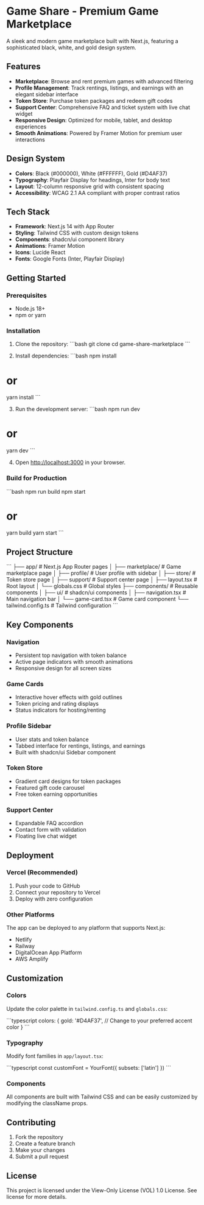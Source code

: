 # Game Share - Premium Game Marketplace

A sleek and modern game marketplace built with Next.js, featuring a sophisticated black, white, and gold design system.

## Features

- **Marketplace**: Browse and rent premium games with advanced filtering
- **Profile Management**: Track rentings, listings, and earnings with an elegant sidebar interface
- **Token Store**: Purchase token packages and redeem gift codes
- **Support Center**: Comprehensive FAQ and ticket system with live chat widget
- **Responsive Design**: Optimized for mobile, tablet, and desktop experiences
- **Smooth Animations**: Powered by Framer Motion for premium user interactions

## Design System

- **Colors**: Black (#000000), White (#FFFFFF), Gold (#D4AF37)
- **Typography**: Playfair Display for headings, Inter for body text
- **Layout**: 12-column responsive grid with consistent spacing
- **Accessibility**: WCAG 2.1 AA compliant with proper contrast ratios

## Tech Stack

- **Framework**: Next.js 14 with App Router
- **Styling**: Tailwind CSS with custom design tokens
- **Components**: shadcn/ui component library
- **Animations**: Framer Motion
- **Icons**: Lucide React
- **Fonts**: Google Fonts (Inter, Playfair Display)

## Getting Started

### Prerequisites

- Node.js 18+ 
- npm or yarn

### Installation

1. Clone the repository:
\`\`\`bash
git clone <repository-url>
cd game-share-marketplace
\`\`\`

2. Install dependencies:
\`\`\`bash
npm install
# or
yarn install
\`\`\`

3. Run the development server:
\`\`\`bash
npm run dev
# or
yarn dev
\`\`\`

4. Open [http://localhost:3000](http://localhost:3000) in your browser.

### Build for Production

\`\`\`bash
npm run build
npm start
# or
yarn build
yarn start
\`\`\`

## Project Structure

\`\`\`
├── app/                    # Next.js App Router pages
│   ├── marketplace/        # Game marketplace page
│   ├── profile/           # User profile with sidebar
│   ├── store/             # Token store page
│   ├── support/           # Support center page
│   ├── layout.tsx         # Root layout
│   └── globals.css        # Global styles
├── components/            # Reusable components
│   ├── ui/               # shadcn/ui components
│   ├── navigation.tsx    # Main navigation bar
│   └── game-card.tsx     # Game card component
└── tailwind.config.ts    # Tailwind configuration
\`\`\`

## Key Components

### Navigation
- Persistent top navigation with token balance
- Active page indicators with smooth animations
- Responsive design for all screen sizes

### Game Cards
- Interactive hover effects with gold outlines
- Token pricing and rating displays
- Status indicators for hosting/renting

### Profile Sidebar
- User stats and token balance
- Tabbed interface for rentings, listings, and earnings
- Built with shadcn/ui Sidebar component

### Token Store
- Gradient card designs for token packages
- Featured gift code carousel
- Free token earning opportunities

### Support Center
- Expandable FAQ accordion
- Contact form with validation
- Floating live chat widget

## Deployment

### Vercel (Recommended)

1. Push your code to GitHub
2. Connect your repository to Vercel
3. Deploy with zero configuration

### Other Platforms

The app can be deployed to any platform that supports Next.js:
- Netlify
- Railway
- DigitalOcean App Platform
- AWS Amplify

## Customization

### Colors
Update the color palette in `tailwind.config.ts` and `globals.css`:

\`\`\`typescript
colors: {
  gold: '#D4AF37', // Change to your preferred accent color
}
\`\`\`

### Typography
Modify font families in `app/layout.tsx`:

\`\`\`typescript
const customFont = YourFont({ subsets: ['latin'] })
\`\`\`

### Components
All components are built with Tailwind CSS and can be easily customized by modifying the className props.

## Contributing

1. Fork the repository
2. Create a feature branch
3. Make your changes
4. Submit a pull request

## License

This project is licensed under the View-Only License (VOL) 1.0 License. See license for more details.
